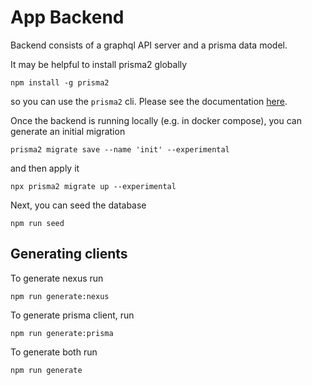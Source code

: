 # App Backend

Backend consists of a graphql API server and a prisma data model.

It may be helpful to install prisma2 globally
```
npm install -g prisma2
```
so you can use the `prisma2` cli. Please see the documentation [here](https://github.com/prisma/prisma2/blob/master/docs/prisma2-cli.md).

Once the backend is running locally (e.g. in docker compose), you can generate an initial migration
```
prisma2 migrate save --name 'init' --experimental
```
and then apply it
```
npx prisma2 migrate up --experimental
```
Next, you can seed the database
```
npm run seed
```



## Generating clients

To generate nexus run
```
npm run generate:nexus
```
To generate prisma client, run
```
npm run generate:prisma
```
To generate both run
```
npm run generate
```